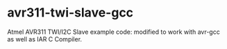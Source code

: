 avr311-twi-slave-gcc
====================

Atmel AVR311 TWI/I2C Slave example code: modified to work with avr-gcc
as well as IAR C Compiler.
